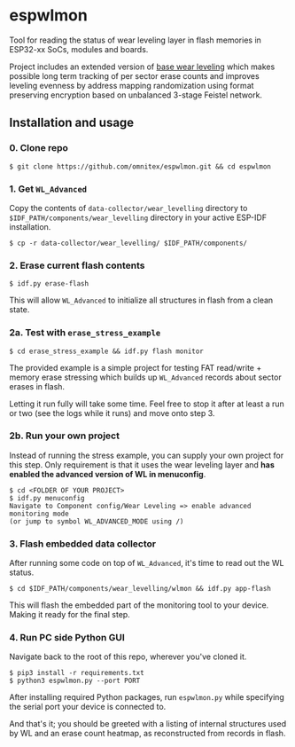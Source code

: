 # espwlmon

Tool for reading the status of wear leveling layer in flash memories in ESP32-xx SoCs, modules and boards.

Project includes an extended version of [base wear leveling](https://docs.espressif.com/projects/esp-idf/en/latest/esp32/api-reference/storage/wear-levelling.html) which makes possible long term tracking of per sector erase counts and improves leveling evenness by address mapping randomization using format preserving encryption based on unbalanced 3-stage Feistel network.

## Installation and usage

### 0. Clone repo

```
$ git clone https://github.com/omnitex/espwlmon.git && cd espwlmon
```

### 1. Get `WL_Advanced`

Copy the contents of `data-collector/wear_levelling` directory to `$IDF_PATH/components/wear_levelling` directory in your active ESP-IDF installation.

```
$ cp -r data-collector/wear_levelling/ $IDF_PATH/components/
```

<!-- TODO base->advanced will have to investigate -->
### 2. Erase current flash contents

```
$ idf.py erase-flash
```

This will allow `WL_Advanced` to initialize all structures in flash from a clean state.

### 2a. Test with `erase_stress_example`

```
$ cd erase_stress_example && idf.py flash monitor
```

The provided example is a simple project for testing FAT read/write + memory erase stressing which builds up `WL_Advanced` records about sector erases in flash.

Letting it run fully will take some time. Feel free to stop it after at least a run or two (see the logs while it runs) and move onto step 3.

### 2b. Run your own project

Instead of running the stress example, you can supply your own project for this step. Only requirement is that it uses the wear leveling layer and **has enabled the advanced version of WL in menuconfig**.

```
$ cd <FOLDER OF YOUR PROJECT>
$ idf.py menuconfig
Navigate to Component config/Wear Leveling => enable advanced monitoring mode
(or jump to symbol WL_ADVANCED_MODE using /)
```

### 3. Flash embedded data collector

After running some code on top of `WL_Advanced`, it's time to read out the WL status.

```
$ cd $IDF_PATH/components/wear_levelling/wlmon && idf.py app-flash
```

This will flash the embedded part of the monitoring tool to your device. Making it ready for the final step.

### 4. Run PC side Python GUI

Navigate back to the root of this repo, wherever you've cloned it.

<!-- TODO pip vs pip3 -->
```
$ pip3 install -r requirements.txt
$ python3 espwlmon.py --port PORT
```

After installing required Python packages, run `espwlmon.py` while specifying the serial port your device is connected to.

And that's it; you should be greeted with a listing of internal structures used by WL and an erase count heatmap, as reconstructed from records in flash.

